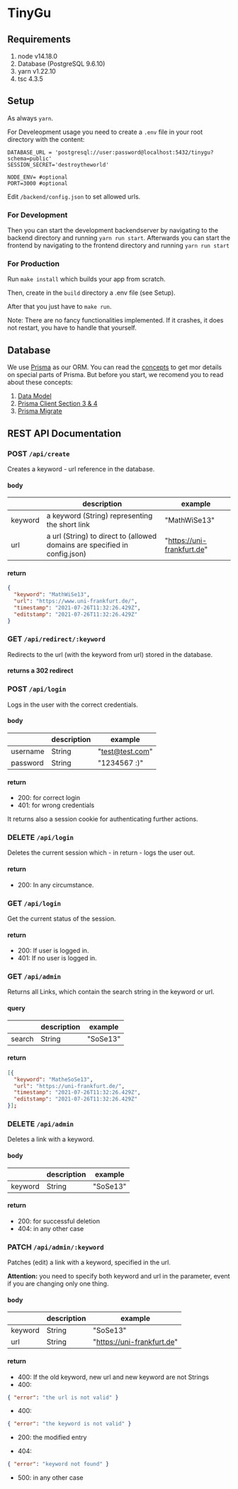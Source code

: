 # TinyGu

## Requirements

1. node v14.18.0
2. Database (PostgreSQL 9.6.10)
3. yarn v1.22.10
4. tsc 4.3.5

## Setup

As always `yarn`.

For Develeopment usage you need to create a `.env` file in your root directory with the content:

```
DATABASE_URL = 'postgresql://user:password@localhost:5432/tinygu?schema=public'
SESSION_SECRET='destroytheworld'

NODE_ENV= #optional
PORT=3000 #optional
```

Edit `/backend/config.json` to set allowed urls.

### For Development

Then you can start the development backendserver by navigating to the backend directory and running `yarn run start`.
Afterwards you can start the frontend by navigating to the frontend directory and running `yarn run start`

### For Production

Run `make install` which builds your app from scratch.

Then, create in the `build` directory a .env file (see Setup).

After that you just have to `make run`.

Note: There are no fancy functionalities implemented. If it crashes, it does not restart, you have to handle that yourself.

## Database

We use [Prisma](https://prisma.io) as our ORM. You can read the [concepts](https://www.prisma.io/docs/concepts) to get mor details on special parts of Prisma. But before you start, we recomend you to read about these concepts:

1. [Data Model](https://www.prisma.io/docs/concepts/components/prisma-schema/data-model)
2. [Prisma Client Section 3 & 4](https://www.prisma.io/docs/concepts/components/prisma-client#3-use-prisma-client-to-send-queries-to-your-database)
3. [Prisma Migrate](https://www.prisma.io/docs/concepts/components/prisma-migrate)

## REST API Documentation

### POST `/api/create`

Creates a keyword - url reference in the database.

#### body

|         | description                                                                | example                    |
| ------- | -------------------------------------------------------------------------- | -------------------------- |
| keyword | a keyword (String) representing the short link                             | "MathWiSe13"               |
| url     | a url (String) to direct to (allowed domains are specified in config.json) | "https://uni-frankfurt.de" |

#### return

```json
{
  "keyword": "MathWiSe13",
  "url": "https://www.uni-frankfurt.de/",
  "timestamp": "2021-07-26T11:32:26.429Z",
  "editstamp": "2021-07-26T11:32:26.429Z"
}
```

### GET `/api/redirect/:keyword`

Redirects to the url (with the keyword from url) stored in the database.

#### returns a 302 redirect

### POST `/api/login`

Logs in the user with the correct credentials.

#### body

|          | description | example         |
| -------- | ----------- | --------------- |
| username | String      | "test@test.com" |
| password | String      | "1234567 :)"    |

#### return

- 200: for correct login
- 401: for wrong credentials

It returns also a session cookie for authenticating further actions.

### DELETE `/api/login`

Deletes the current session which - in return - logs the user out.

#### return

- 200: In any circumstance.

### GET `/api/login`

Get the current status of the session.

#### return

- 200: If user is logged in.
- 401: If no user is logged in.

### GET `/api/admin`

Returns all Links, which contain the search string in the keyword or url.

#### query

|        | description | example  |
| ------ | ----------- | -------- |
| search | String      | "SoSe13" |

#### return

```json
[{
  "keyword": "MatheSoSe13",
  "url": "https://uni-frankfurt.de/",
  "timestamp": "2021-07-26T11:32:26.429Z",
  "editstamp": "2021-07-26T11:32:26.429Z"
}];
```

### DELETE `/api/admin`

Deletes a link with a keyword.

#### body

|         | description | example  |
| ------- | ----------- | -------- |
| keyword | String      | "SoSe13" |

#### return

- 200: for successful deletion
- 404: in any other case

### PATCH `/api/admin/:keyword`

Patches (edit) a link with a keyword, specified in the url.

**Attention:** you need to specify both keyword and url in the parameter, event if you are changing only one thing.

#### body

|         | description | example                    |
| ------- | ----------- | -------------------------- |
| keyword | String      | "SoSe13"                   |
| url     | String      | "https://uni-frankfurt.de" |

#### return

- 400: If the old keyword, new url and new keyword are not Strings
- 400:

```json
{ "error": "the url is not valid" }
```

- 400:

```json
{ "error": "the keyword is not valid" }
```

- 200: the modified entry

- 404:

```json
{ "error": "keyword not found" }
```

- 500:
  in any other case
